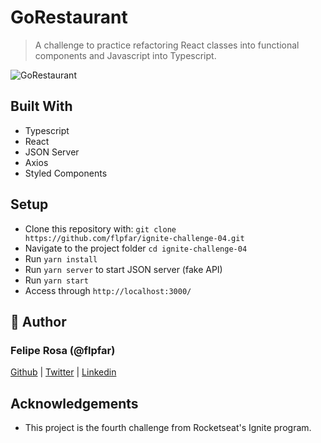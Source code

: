 # GoRestaurant

> A challenge to practice refactoring React classes into functional components and Javascript into Typescript.

![GoRestaurant](https://user-images.githubusercontent.com/15898299/111867609-f0318480-8953-11eb-9ad0-20d7876efd4a.png)

## Built With

- Typescript
- React
- JSON Server
- Axios
- Styled Components

## Setup

- Clone this repository with: `git clone https://github.com/flpfar/ignite-challenge-04.git`
- Navigate to the project folder `cd ignite-challenge-04`
- Run `yarn install`
- Run `yarn server` to start JSON server (fake API)
- Run `yarn start`
- Access through `http://localhost:3000/`

## 👤 Author

### Felipe Rosa (@flpfar)

[Github](https://github.com/flpfar) | [Twitter](https://twitter.com/flpfar) | [Linkedin](https://www.linkedin.com/in/felipe-augusto-rosa)

## Acknowledgements

- This project is the fourth challenge from Rocketseat's Ignite program.
